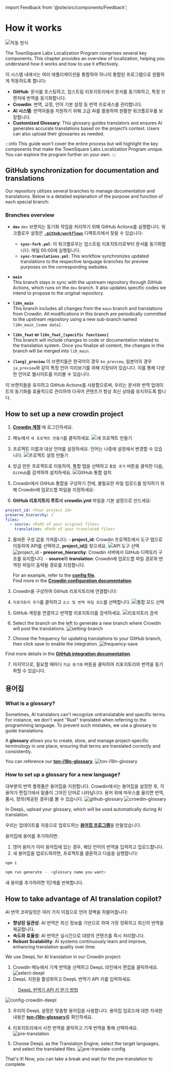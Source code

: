 import Feedback from '@site/src/components/Feedback';

# How it works

![작동 방식](/img/localizationProgramGuideline/localization-program.png)

The TownSquare Labs Localization Program comprises several key components. This chapter provides an overview of localization, helping you understand how it works and how to use it effectively.

이 시스템 내에서는 여러 애플리케이션을 통합하여 하나의 통합된 프로그램으로 원활하게 작동하도록 합니다:

- **GitHub**: 문서를 호스팅하고, 업스트림 리포지토리에서 문서를 동기화하고, 특정 브랜치에 번역을 동기화합니다.
- **Crowdin**: 번역, 교정, 언어 기본 설정 등 번역 프로세스를 관리합니다.
- **AI 시스템**: 번역자들을 지원하기 위해 고급 AI를 활용하여 원활한 워크플로우를 보장합니다.
- **Customized Glossary**: This glossary guides translators and ensures AI generates accurate translations based on the project’s context. Users can also upload their glossaries as needed.

:::info
This guide won't cover the entire process but will highlight the key components that make the TownSquare Labs Localization Program unique. You can explore the program further on your own.
:::

## GitHub synchronization for documentation and translations

Our repository utilizes several branches to manage documentation and translations. Below is a detailed explanation of the purpose and function of each special branch:

### Branches overview

- **`dev`** `dev` 브랜치는 동기화 작업을 처리하기 위해 GitHub Actions를 실행합니다. 워크플로우 설정은 [**`.github/workflows`**](https://github.com/TownSquareXYZ/ton-docs/tree/dev/.github/workflows) 디렉토리에서 찾을 수 있습니다:

  - **`sync-fork.yml`**: 이 워크플로우는 업스트림 리포지토리로부터 문서를 동기화합니다. 매일 00:00에 실행됩니다.
  - **`sync-translations.yml`**: This workflow synchronizes updated translations to the respective language branches for preview purposes on the corresponding websites.

- **`main`**\
  This branch stays in sync with the upstream repository through GitHub Actions, which runs on the `dev` branch. It also updates specific codes we intend to propose to the original repository.

- **`l10n_main`**\
  This branch includes all changes from the `main` branch and translations from Crowdin. All modifications in this branch are periodically committed to the upstream repository using a new sub-branch named `l10n_main_[some data]`.

- **`l10n_feat` or `l10n_feat_[specific functions]`**\
  This branch will include changes to code or documentation related to the translation system. Once you finalize all content, the changes in this branch will be merged into `l10_main`.

- **`[lang]_preview`** 이 브랜치들은 한국어의 경우 `ko_preview`, 일본어의 경우 `ja_preview`와 같이 특정 언어 미리보기를 위해 지정되어 있습니다. 이를 통해 다양한 언어로 웹사이트를 미리볼 수 있습니다.

이 브랜치들을 유지하고 GitHub Actions를 사용함으로써, 우리는 문서와 번역 업데이트의 동기화를 효율적으로 관리하여 다국어 콘텐츠가 항상 최신 상태를 유지하도록 합니다.

## How to set up a new crowdin project

1. [**Crowdin 계정**](https://accounts.crowdin.com/login) 에 로그인하세요.

2. 메뉴에서 `새 프로젝트 만들기`를 클릭하세요.
  ![새 프로젝트 만들기](/img/localizationProgramGuideline/howItWorked/create-new-project.png)

3. 프로젝트 이름과 대상 언어를 설정하세요. 언어는 나중에 설정에서 변경할 수 있습니다.
  ![프로젝트 설정 만들기](/img/localizationProgramGuideline/howItWorked/create-project-setting.png)

4. 방금 만든 프로젝트로 이동하여, 통합 탭을 선택하고 `통합 추가` 버튼을 클릭한 다음, `GitHub`를 검색하여 설치하세요.
  ![GitHub 통합 설치](/img/localizationProgramGuideline/howItWorked/install-github-integration.png)

5. Crowdin에서 GitHub 통합을 구성하기 전에, 불필요한 파일 업로드를 방지하기 위해 Crowdin에 업로드할 파일을 지정하세요:

  1. **GitHub 리포지토리 루트**에 **crowdin.yml** 파일을 기본 설정으로 만드세요:

  ```yml
  project_id: <Your project id>
  preserve_hierarchy: 1
  files:
    - source: <Path of your original files>
      translation: <Path of your translated files>
  ```

  2. 올바른 구성 값을 가져옵니다:
    - **project_id**: Crowdin 프로젝트에서 도구 탭으로 이동하여 API를 선택하고, **project_id**를 찾으세요.
      ![API 도구 선택](/img/localizationProgramGuideline/howItWorked/select-api-tool.png)
      ![project_id](/img/localizationProgramGuideline/howItWorked/projectId.png)
    - **preserve_hierarchy**: Crowdin 서버에서 GitHub 디렉토리 구조를 유지합니다.
    - **source**와 **translation**: Crowdin에 업로드할 파일 경로와 번역된 파일이 출력될 경로를 지정합니다.

      For an example, refer to the [**config file**](https://github.com/TownSquareXYZ/ton-docs/blob/localization/crowdin.yml).\
      Find more in the [**Crowdin configuration documentation**](https://developer.crowdin.com/configuration-file/).

6. Crowdin을 구성하여 GitHub 리포지토리에 연결합니다:
  1. `리포지토리 추가`를 클릭하고 `소스 및 번역 파일 모드`를 선택합니다.
    ![통합 모드 선택](/img/localizationProgramGuideline/howItWorked/select-integration-mode.png)
  2. GitHub 계정을 연결하고 번역할 리포지토리를 검색하세요.
    ![리포지토리 검색](/img/localizationProgramGuideline/howItWorked/search-repo.png)
  3. Select the branch on the left to generate a new branch where Crowdin will post the translations.
    ![setting-branch](/img/localizationProgramGuideline/howItWorked/setting-branch.png)
  4. Choose the frequency for updating translations to your GitHub branch, then click save to enable the integration.
    ![frequency-save](/img/localizationProgramGuideline/howItWorked/frequency-save.png)

Find more details in the [**GitHub integration documentation**](https://support.crowdin.com/github-integration/).

7. 마지막으로, 필요할 때마다 `지금 동기화` 버튼을 클릭하여 리포지토리와 번역을 동기화할 수 있습니다.

## 용어집

### What is a glossary?

Sometimes, AI translators can't recognize untranslatable and specific terms. For instance, we don't want "Rust" translated when referring to the programming language. To prevent such mistakes, we use a glossary to guide translations.

A **glossary** allows you to create, store, and manage project-specific terminology in one place, ensuring that terms are translated correctly and consistently.

You can reference our [**ton-i18n-glossary**](https://github.com/TownSquareXYZ/ton-i18n-glossary).
![ton-i18n-glossary](/img/localizationProgramGuideline/howItWorked/ton-i18n-glossary.png)

### How to set up a glossary for a new language?

대부분의 번역 플랫폼은 용어집을 지원합니다. Crowdin에서는 용어집을 설정한 후, 각 용어가 편집기에서 밑줄이 그어진 단어로 나타납니다. 용어 위에 마우스를 올리면 번역, 품사, 정의(제공된 경우)를 볼 수 있습니다.
![github-glossary](/img/localizationProgramGuideline/howItWorked/github-glossary.png)
![crowdin-glossary](/img/localizationProgramGuideline/howItWorked/crowdin-glossary.png)

In DeepL, upload your glossary, which will be used automatically during AI translation.

우리는 업데이트를 자동으로 업로드하는 [**용어집 프로그램**](https://github.com/TownSquareXYZ/ton-i18n-glossary)을 만들었습니다.

용어집에 용어를 추가하려면:

1. 영어 용어가 이미 용어집에 있는 경우, 해당 언어의 번역을 입력하고 업로드합니다.
2. 새 용어집을 업로드하려면, 프로젝트를 클론하고 다음을 실행합니다:

```bash
npm i
```

```bash
npm run generate -- <glossary name you want>
```

새 용어를 추가하려면 1단계를 반복합니다.

## How to take advantage of AI translation copilot?

AI 번역 코파일럿은 여러 가지 이점으로 언어 장벽을 허물어줍니다:

- **향상된 일관성**: AI 번역은 최신 정보를 기반으로 하여 가장 정확하고 최신의 번역을 제공합니다.
- **속도와 효율성**: AI 번역은 실시간으로 대량의 콘텐츠를 즉시 처리합니다.
- **Robust Scalability**: AI systems continuously learn and improve, enhancing translation quality over time.

We use DeepL for AI translation in our Crowdin project:

1. Crowdin 메뉴에서 기계 번역을 선택하고 DeepL 라인에서 편집을 클릭하세요.
  ![select-deepl](/img/localizationProgramGuideline/howItWorked/select-deepl.png)
2. DeepL 지원을 활성화하고 DeepL 번역기 API 키를 입력하세요.
  > [DeepL 번역기 API 키 받기 방법](https://www.deepl.com/pro-api?cta=header-pro-api)

![config-crowdin-deepl](/img/localizationProgramGuideline/howItWorked/config-crowdin-deepl.png)

3. 우리의 DeepL 설정은 맞춤형 용어집을 사용합니다. 용어집 업로드에 대한 자세한 내용은 [**ton-i18n-glossary**](https://github.com/TownSquareXYZ/ton-i18n-glossary)를 확인하세요.

4. 리포지토리에서 사전 번역을 클릭하고 기계 번역을 통해 선택하세요.
  ![pre-translation](/img/localizationProgramGuideline/howItWorked/pre-translation.png)

5. Choose DeepL as the Translation Engine, select the target languages, and select the translated files.
  ![pre-translate-config](/img/localizationProgramGuideline/howItWorked/pre-translate-config.png)

That's it! Now, you can take a break and wait for the pre-translation to complete.

<Feedback />

